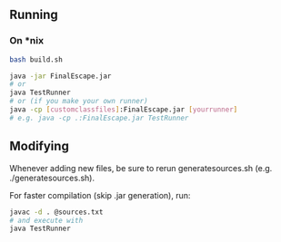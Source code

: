 ## Running

### On *nix

```sh
bash build.sh

java -jar FinalEscape.jar
# or
java TestRunner
# or (if you make your own runner)
java -cp [customclassfiles]:FinalEscape.jar [yourrunner]
# e.g. java -cp .:FinalEscape.jar TestRunner
```

## Modifying

Whenever adding new files, be sure to rerun generatesources.sh (e.g. ./generatesources.sh).

For faster compilation (skip .jar generation), run:

```sh
javac -d . @sources.txt
# and execute with
java TestRunner
```

